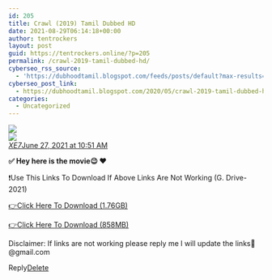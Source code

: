 ```yaml
---
id: 205
title: Crawl (2019) Tamil Dubbed HD
date: 2021-08-29T06:14:18+00:00
author: tentrockers
layout: post
guid: https://tentrockers.online/?p=205
permalink: /crawl-2019-tamil-dubbed-hd/
cyberseo_rss_source:
  - 'https://dubhoodtamil.blogspot.com/feeds/posts/default?max-results=150&start-index=301'
cyberseo_post_link:
  - https://dubhoodtamil.blogspot.com/2020/05/crawl-2019-tamil-dubbed-hd.html
categories:
  - Uncategorized
---
```

<div class="media_block">
  <img src="https://1.bp.blogspot.com/-5oRvTUcntuo/XsZ20BbGOII/AAAAAAAABLM/N6lEBTTv5m8H5UijGD2y6xjed3mm-ffuwCNcBGAsYHQ/s72-c/MV5BNTk4MTliYzgtOGI2Ni00N2I5LTg4MjktZTkzZTE0MWVjNGEyXkEyXkFqcGdeQXVyMTA3MTA4Mzgw._V1_QL50_SY1000_CR0%252C0%252C666%252C1000_AL_.jpg" class="media_thumbnail" />
</div>

<div>
  <img src="https://1.bp.blogspot.com/-5oRvTUcntuo/XsZ20BbGOII/AAAAAAAABLM/N6lEBTTv5m8H5UijGD2y6xjed3mm-ffuwCNcBGAsYHQ/s640/MV5BNTk4MTliYzgtOGI2Ni00N2I5LTg4MjktZTkzZTE0MWVjNGEyXkEyXkFqcGdeQXVyMTA3MTA4Mzgw._V1_QL50_SY1000_CR0%252C0%252C666%252C1000_AL_.jpg" class="ff-og-image-inserted" />
</div>

<div class="comment-header">
  <cite class="user"><a href="https://www.blogger.com/profile/10312936451801991126" rel="nofollow">XE7</a></cite><span class="icon user "></span><span class="datetime secondary-text"><a rel="nofollow" href="https://dubhoodtamil.blogspot.com/2020/05/crawl-2019-tamil-dubbed-hd.html?showComment=1624771296207#c6852388680322616613">June 27, 2021 at 10:51 AM</a></span>
</div>

<p class="comment-content">
  <b>✅ Hey here is the movie😉 ❤️</b>
</p>

❗Use This Links To Download If Above Links Are Not Working (G. Drive- 2021)

<a href="https://bit.ly/3xlYegz" rel="nofollow">👉Click Here To Download (1.76GB)</a>

<a href="https://bit.ly/3xlYegz" rel="nofollow">👉Click Here To Download (858MB)</a>

Disclaimer: If links are not working please reply me I will update the links🙂@gmail.com

<span class="comment-actions secondary-text"><a class="comment-reply" target="_self" data-comment-id="6852388680322616613" rel="noopener">Reply</a><span class="item-control blog-admin blog-admin pid-1704147977"><a target="_self" href="https://www.blogger.com/delete-comment.g?blogID=127637919235788620&postID=6852388680322616613" rel="noopener">Delete</a></span></span>